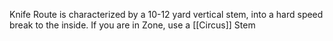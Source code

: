 Knife Route is characterized by a 10-12 yard vertical stem, into a hard speed break to  the inside. If you are in Zone, use a [[Circus]] Stem